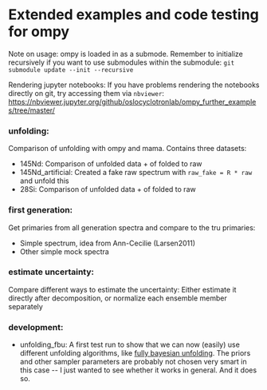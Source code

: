 # Extended examples and code testing for ompy

Note on usage:
ompy is loaded in as a submode. Remember to initialize recursively if you want to
use submodules within the submodule: `git submodule update --init --recursive`

Rendering jupyter notebooks:
If you have problems rendering the notebooks directly on git, try accessing them via `nbviewer`: https://nbviewer.jupyter.org/github/oslocyclotronlab/ompy_further_examples/tree/master/


### unfolding:
Comparison of unfolding with ompy and mama. Contains three datasets:
- 145Nd: Comparison of unfolded data + of folded to raw
- 145Nd_artificial: Created a fake raw spectrum with `raw_fake = R * raw` and unfold this
- 28Si: Comparison of unfolded data + of folded to raw

### first generation:
Get primaries from all generation spectra and compare to the tru primaries:
- Simple spectrum, idea from Ann-Cecilie (Larsen2011)
- Other simple mock spectra

### estimate uncertainty:
Compare different ways to estimate the uncertainty: Either estimate it directly after decomposition, or normalize each ensemble member separately

### development:
- unfolding_fbu:
  A first test run to show that we can now (easily) use different unfolding algorithms, like [fully bayesian unfolding](https://arxiv.org/abs/1201.4612). The priors and other sampler parameters are probably not chosen very smart in this case -- I just wanted to see whether it works in general. And it does so.


